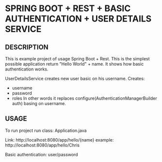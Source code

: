 SPRING BOOT + REST + BASIC AUTHENTICATION + USER DETAILS SERVICE
================================================================


DESCRIPTION
-----------

This is example project of usage Spring Boot + Rest.
This is the simplest possible application return "Hello World" + name.
It shows how basic authentication works.

UserDetailsService creates new user basic on his username. Creates:
- username
- password
- roles
 In other words it replaces configure(AuthenticationManagerBuilder auth)
 basing on username.
  

USAGE
-----

To run project run class: 
Application.java

Link:
http://localhost:8080/app/hello/{name}
example:
http://localhost:8080/app/hello/Chris

Basic authentication:
user/password